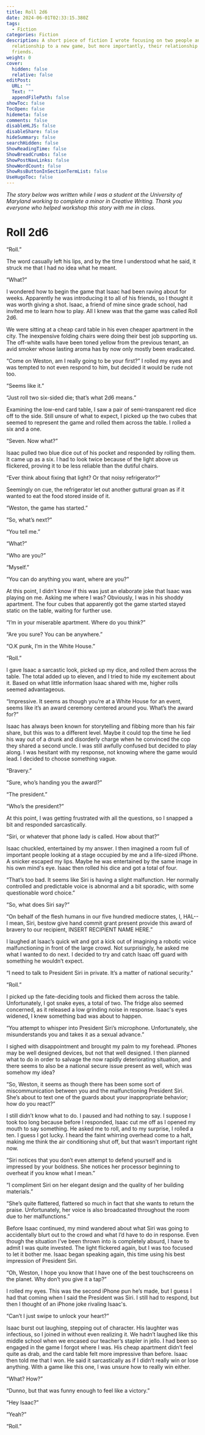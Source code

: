 ```yaml
---
title: Roll 2d6
date: 2024-06-01T02:33:15.380Z
tags:
  - Fiction
categories: Fiction
description: A short piece of fiction I wrote focusing on two people and their
  relationship to a new game, but more importantly, their relationship as
  friends.
weight: 0
cover:
  hidden: false
  relative: false
editPost:
  URL: ""
  Text: ""
  appendFilePath: false
showToc: false
TocOpen: false
hidemeta: false
comments: false
disableHLJS: false
disableShare: false
hideSummary: false
searchHidden: false
ShowReadingTime: false
ShowBreadCrumbs: false
ShowPostNavLinks: false
ShowWordCount: false
ShowRssButtonInSectionTermList: false
UseHugoToc: false
---
```

*The story below was written while I was a student at the University of Maryland working to complete a minor in Creative Writing. Thank you everyone who helped workshop this story with me in class.*

# Roll 2d6

“Roll.”

The word casually left his lips, and by the time I understood what he said, it struck me that I had no idea what he meant. 

“What?”

I wondered how to begin the game that Isaac had been raving about for weeks.  Apparently he was introducing it to all of his friends, so I thought it was worth giving a shot.  Isaac, a friend of mine since grade school, had invited me to learn how to play.  All I knew was that the game was called Roll 2d6.

We were sitting at a cheap card table in his even cheaper apartment in the city. The inexpensive folding chairs were doing their best job supporting us.  The off-white walls have been toned yellow from the previous tenant, an avid smoker whose lasting aroma has by now only mostly been eradicated. 

“Come on Weston, am I really going to be your first?”
I rolled my eyes and was tempted to not even respond to him, but decided it would be rude not too.

“Seems like it.”

“Just roll two six-sided die; that’s what 2d6 means.”

Examining the low-end card table, I saw a pair of semi-transparent red dice off to the side.  Still unsure of what to expect, I picked up the two cubes that seemed to represent the game and rolled them across the table.  I rolled a six and a one.

“Seven. Now what?”

Isaac pulled two blue dice out of his pocket and responded by rolling them.  It came up as a six.  I had to look twice because of the light above us flickered, proving it to be less reliable than the dutiful chairs. 

“Ever think about fixing that light? Or that noisy refrigerator?”

Seemingly on cue, the refrigerator let out another guttural groan as if it wanted to eat the food stored inside of it.

“Weston, the game has started.”

“So, what’s next?” 

“You tell me.”

“What?”

“Who are you?”

“Myself.”

“You can do anything you want, where are you?”

At this point, I didn’t know if this was just an elaborate joke that Isaac was playing on me.  Asking me where I was?  Obviously, I was in his shoddy apartment.  The four cubes that apparently got the game started stayed static on the table, waiting for further use.

“I’m in your miserable apartment. Where do you think?”

“Are you sure?  You can be anywhere.”

“O.K punk, I’m in the White House.”

“Roll.”

I gave Isaac a sarcastic look, picked up my dice, and rolled them across the table. The total added up to eleven, and I tried to hide my excitement about it. Based on what little information Isaac shared with me, higher rolls seemed advantageous.

“Impressive.  It seems as though you’re at a White House for an event, seems like it’s an award ceremony centered around you. What’s the award for?” 

Isaac has always been known for storytelling and fibbing more than his fair share, but this was to a different level.  Maybe it could top the time he lied his way out of a drunk and disorderly charge when he convinced the cop they shared a second uncle. I was still awfully confused but decided to play along.  I was hesitant with my response, not knowing where the game would lead.  I decided to choose something vague.

“Bravery.”

“Sure, who’s handing you the award?”

“The president.”

“Who’s the president?”

At this point, I was getting frustrated with all the questions, so I snapped a bit and responded sarcastically.

“Siri, or whatever that phone lady is called.  How about that?”

Isaac chuckled, entertained by my answer.  I then imagined a room full of important people looking at a stage occupied by me and a life-sized iPhone.  A snicker escaped my lips.  Maybe he was entertained by the same image in his own mind's eye.  Isaac then rolled his dice and got a total of four.

“That’s too bad.  It seems like Siri is having a slight malfunction.  Her normally controlled and predictable voice is abnormal and a bit sporadic, with some questionable word choice.”

“So, what does Siri say?”

“On behalf of the flesh humans in our five hundred mediocre states, I, HAL-- I mean, Siri, bestow give hand commit grant present provide this award of bravery to our recipient, INSERT RECIPIENT NAME HERE.”

I laughed at Isaac’s quick wit and got a kick out of imagining a robotic voice malfunctioning in front of the large crowd.  Not surprisingly, he asked me what I wanted to do next.  I decided to try and catch Isaac off guard with something he wouldn’t expect.

“I need to talk to President Siri in private. It’s a matter of national security.”

“Roll.”

I picked up the fate-deciding tools and flicked them across the table.  Unfortunately, I got snake eyes, a total of two.  The fridge also seemed concerned, as it released a low grinding noise in response. Isaac's eyes widened, I knew something bad was about to happen.

“You attempt to whisper into President Siri’s microphone. Unfortunately, she misunderstands you and takes it as a sexual advance.”

I sighed with disappointment and brought my palm to my forehead.  iPhones may be well designed devices, but not that well designed.  I then planned what to do in order to salvage the now rapidly deteriorating situation, and there seems to also be a national secure issue present as well, which was somehow my idea?

“So, Weston, it seems as though there has been some sort of miscommunication between you and the malfunctioning President Siri.  She’s about to text one of the guards about your inappropriate behavior; how do you react?”

I still didn’t know what to do.  I paused and had nothing to say.  I suppose I took too long because before I responded, Isaac cut me off as I opened my mouth to say something.  He asked me to roll, and to my surprise, I rolled a ten.  I guess I got lucky. I heard the faint whirring overhead come to a halt, making me think the air conditioning shut off, but that wasn’t important right now.

“Siri notices that you don’t even attempt to defend yourself and is impressed by your boldness.  She notices her processor beginning to overheat if you know what I mean.” 

“I compliment Siri on her elegant design and the quality of her building materials.”

“She’s quite flattered, flattered so much in fact that she wants to return the praise.  Unfortunately, her voice is also broadcasted throughout the room due to her malfunctions.”

Before Isaac continued, my mind wandered about what Siri was going to accidentally blurt out to the crowd and what I’d have to do in response.  Even though the situation I’ve been thrown into is completely absurd,  I have to admit I was quite invested.  The light flickered again, but I was too focused to let it bother me.  Isaac began speaking again, this time using his best impression of President Siri.

“Oh, Weston, I hope you know that I have one of the best touchscreens on the planet.  Why don’t you give it a tap?”

I rolled my eyes. This was the second iPhone pun he’s made, but I guess I had that coming when I said the President was Siri.  I still had to respond, but then I thought of an iPhone joke rivaling Isaac's.

“Can’t I just swipe to unlock your heart?”

Isaac burst out laughing, stepping out of character.  His laughter was infectious, so I joined in without even realizing it.  We hadn’t laughed like this middle school when we encased our teacher’s stapler in jello.  I had been so engaged in the game I forgot where I was.  His cheap apartment didn’t feel quite as drab, and the card table felt more impressive than before.  Isaac then told me that I won.  He said it sarcastically as if I didn’t really win or lose anything.  With a game like this one, I was unsure how to really win either.

“What? How?”

“Dunno, but that was funny enough to feel like a victory.”

“Hey Isaac?”

“Yeah?”

“Roll.”
